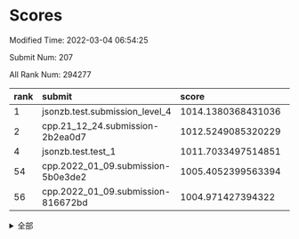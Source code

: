 # Scores

Modified Time: 2022-03-04 06:54:25

Submit Num: 207

All Rank Num: 294277

| rank |               submit               |       score        |       sigma        | pk_num |
| :--- | :--------------------------------- | :----------------- | :----------------- | :----- |
| 1    | jsonzb.test.submission_level_4     | 1014.1380368431036 | 0.8272550305972417 | 5687   |
| 2    | cpp.21_12_24.submission-2b2ea0d7   | 1012.5249085320229 | 0.8013800614672429 | 5687   |
| 4    | jsonzb.test.test_1                 | 1011.7033497514851 | 0.7788824813928258 | 5681   |
| 54   | cpp.2022_01_09.submission-5b0e3de2 | 1005.4052399563394 | 0.7240091150720963 | 5683   |
| 56   | cpp.2022_01_09.submission-816672bd | 1004.971427394322  | 0.7082798749328696 | 5689   |


<details>
<summary>全部</summary>

| rank |                 submit                 |       score        |       sigma        | pk_num |
| :--- | :------------------------------------- | :----------------- | :----------------- | :----- |
| 1    | jsonzb.test.submission_level_4         | 1014.1380368431036 | 0.8272550305972417 | 5687   |
| 2    | cpp.21_12_24.submission-2b2ea0d7       | 1012.5249085320229 | 0.8013800614672429 | 5687   |
| 3    | gobigger.level_3.submission_level_3_38 | 1012.1321343084272 | 0.7541814189158768 | 5687   |
| 4    | jsonzb.test.test_1                     | 1011.7033497514851 | 0.7788824813928258 | 5681   |
| 5    | gobigger.level_3.submission_level_3_49 | 1011.5141927610674 | 0.7717904401231754 | 5682   |
| 6    | gobigger.level_3.submission_level_3_14 | 1011.1813998386905 | 0.7829026576481202 | 5686   |
| 7    | gobigger.level_3.submission_level_3_47 | 1011.1696355529175 | 0.7821610280668267 | 5687   |
| 8    | gobigger.level_3.submission_level_3_27 | 1011.0961670358408 | 0.7719769791622275 | 5691   |
| 9    | gobigger.level_3.submission_level_3_10 | 1011.0412004757557 | 0.7791343822391601 | 5686   |
| 10   | gobigger.level_3.submission_level_3_26 | 1010.9462354813822 | 0.7943280251323694 | 5687   |
| 11   | gobigger.level_3.submission_level_3_35 | 1010.9294965333199 | 0.8088448655062298 | 5687   |
| 12   | gobigger.level_3.submission_level_3_15 | 1010.9067160536871 | 0.7653444562113139 | 5689   |
| 13   | gobigger.level_3.submission_level_3_46 | 1010.8933950255091 | 0.7786423999951783 | 5687   |
| 14   | gobigger.level_3.submission_level_3_3  | 1010.8184047274603 | 0.7583566836372929 | 5685   |
| 15   | gobigger.level_3.submission_level_3_29 | 1010.777224397877  | 0.7804686305061236 | 5690   |
| 16   | gobigger.level_3.submission_level_3_18 | 1010.7003316547232 | 0.7631293995536514 | 5683   |
| 17   | gobigger.level_3.submission_level_3_4  | 1010.6695531182145 | 0.7829406350646694 | 5688   |
| 18   | gobigger.level_3.submission_level_3_31 | 1010.5922032377808 | 0.7787298365719064 | 5688   |
| 19   | gobigger.level_3.submission_level_3_40 | 1010.5734381481794 | 0.7755014332056691 | 5685   |
| 20   | gobigger.level_3.submission_level_3_32 | 1010.5591622260552 | 0.7632805017076121 | 5684   |
| 21   | gobigger.level_3.submission_level_3_0  | 1010.5216680908474 | 0.7489816521494307 | 5685   |
| 22   | gobigger.level_3.submission_level_3_2  | 1010.5211619199619 | 0.7705686323671579 | 5686   |
| 23   | gobigger.level_3.submission_level_3_37 | 1010.321682634281  | 0.7445599924525889 | 5682   |
| 24   | gobigger.level_3.submission_level_3_8  | 1010.2473681137056 | 0.7601735030365778 | 5690   |
| 25   | gobigger.level_3.submission_level_3_7  | 1010.2411698510921 | 0.7799011250820129 | 5689   |
| 26   | gobigger.level_3.submission_level_3_39 | 1010.206555768417  | 0.7504795817529382 | 5687   |
| 27   | gobigger.level_3.submission_level_3_30 | 1010.188014304038  | 0.752184398515154  | 5687   |
| 28   | gobigger.level_3.submission_level_3_20 | 1010.1620144716561 | 0.7472612219021388 | 5690   |
| 29   | gobigger.level_3.submission_level_3_41 | 1010.1375373665193 | 0.7448026655027251 | 5683   |
| 30   | gobigger.level_3.submission_level_3_43 | 1010.1204722363702 | 0.756429328841991  | 5687   |
| 31   | gobigger.level_3.submission_level_3_44 | 1010.0019930706349 | 0.7491165773234185 | 5684   |
| 32   | gobigger.level_3.submission_level_3_21 | 1009.9724089182007 | 0.755444144336996  | 5687   |
| 33   | gobigger.level_3.submission_level_3_13 | 1009.9670214773058 | 0.7627546022461803 | 5686   |
| 34   | gobigger.level_3.submission_level_3_5  | 1009.9146124313472 | 0.7638685959823727 | 5690   |
| 35   | gobigger.level_3.submission_level_3_33 | 1009.8616869024944 | 0.7776834589793139 | 5685   |
| 36   | gobigger.level_3.submission_level_3_1  | 1009.741830612926  | 0.7764711841820704 | 5678   |
| 37   | gobigger.level_3.submission_level_3_42 | 1009.7136090432953 | 0.7497804452373901 | 5685   |
| 38   | gobigger.level_3.submission_level_3_12 | 1009.7093861032271 | 0.7578800068045841 | 5684   |
| 39   | gobigger.level_3.submission_level_3_24 | 1009.7009301270598 | 0.7519528912779494 | 5685   |
| 40   | gobigger.level_3.submission_level_3_28 | 1009.6165736323514 | 0.7552239961462812 | 5685   |
| 41   | gobigger.level_3.submission_level_3_19 | 1009.579662887701  | 0.7544942638404302 | 5686   |
| 42   | gobigger.level_3.submission_level_3_36 | 1009.5777035243174 | 0.7711823018138458 | 5687   |
| 43   | gobigger.level_3.submission_level_3_25 | 1009.4157638299192 | 0.7520701467954799 | 5683   |
| 44   | gobigger.level_3.submission_level_3_45 | 1009.4078585750142 | 0.768255787329005  | 5686   |
| 45   | gobigger.level_3.submission_level_3_16 | 1009.3810904516398 | 0.7491242757291114 | 5691   |
| 46   | gobigger.level_3.submission_level_3_22 | 1009.2535555377568 | 0.7636790996756257 | 5687   |
| 47   | gobigger.level_3.submission_level_3_34 | 1009.183405393705  | 0.7650542774916471 | 5691   |
| 48   | gobigger.level_3.submission_level_3_17 | 1009.1591070212776 | 0.7443917681650192 | 5690   |
| 49   | gobigger.level_3.submission_level_3_11 | 1009.155374315267  | 0.7670616149773062 | 5691   |
| 50   | gobigger.level_3.submission_level_3_6  | 1008.7878660043654 | 0.7285288713817113 | 5688   |
| 51   | gobigger.level_3.submission_level_3_48 | 1008.6115149493063 | 0.752735866309742  | 5683   |
| 52   | gobigger.level_3.submission_level_3_9  | 1007.5658034572194 | 0.7575861655638355 | 5690   |
| 53   | gobigger.level_3.submission_level_3_23 | 1006.691851721497  | 0.7364252248269764 | 5683   |
| 54   | cpp.2022_01_09.submission-5b0e3de2     | 1005.4052399563394 | 0.7240091150720963 | 5683   |
| 55   | gobigger.level_1.submission_level_1_3  | 1005.0509047721828 | 0.7227632205812714 | 5684   |
| 56   | cpp.2022_01_09.submission-816672bd     | 1004.971427394322  | 0.7082798749328696 | 5689   |
| 57   | gobigger.level_1.submission_level_1_38 | 1004.70590893909   | 0.7165913540320619 | 5685   |
| 58   | gobigger.level_1.submission_level_1_24 | 1004.6493990988359 | 0.7152452217990967 | 5685   |
| 59   | gobigger.level_1.submission_level_1_28 | 1004.4802136932854 | 0.7189612057055876 | 5685   |
| 60   | gobigger.level_1.submission_level_1_8  | 1004.2875304811247 | 0.7156846823710227 | 5686   |
| 61   | gobigger.level_1.submission_level_1_16 | 1004.0413966270148 | 0.7262849242063384 | 5687   |
| 62   | gobigger.level_1.submission_level_1_9  | 1003.9480066325843 | 0.722872741727853  | 5684   |
| 63   | gobigger.level_1.submission_level_1_49 | 1003.9102821613085 | 0.7074116970252322 | 5685   |
| 64   | gobigger.level_1.submission_level_1_22 | 1003.90167014453   | 0.7061182716157117 | 5685   |
| 65   | gobigger.level_1.submission_level_1_27 | 1003.8922273792515 | 0.7169343893318961 | 5681   |
| 66   | gobigger.level_1.submission_level_1_21 | 1003.7640546912935 | 0.7218980194564438 | 5690   |
| 67   | gobigger.level_1.submission_level_1_12 | 1003.7262840762188 | 0.726445300795556  | 5687   |
| 68   | gobigger.level_1.submission_level_1_40 | 1003.7172821900691 | 0.7331279992249458 | 5687   |
| 69   | gobigger.level_1.submission_level_1_41 | 1003.6590664022289 | 0.7207557043470073 | 5689   |
| 70   | gobigger.level_1.submission_level_1_19 | 1003.5519748995965 | 0.7071705611688117 | 5688   |
| 71   | gobigger.level_1.submission_level_1_15 | 1003.5227418888323 | 0.7244303364315171 | 5683   |
| 72   | gobigger.level_1.submission_level_1_29 | 1003.5013358696123 | 0.7253641894328915 | 5679   |
| 73   | gobigger.level_1.submission_level_1_47 | 1003.4897087497341 | 0.7163020883907704 | 5684   |
| 74   | gobigger.level_1.submission_level_1_46 | 1003.4833071989856 | 0.7235219829733766 | 5681   |
| 75   | gobigger.level_1.submission_level_1_26 | 1003.4392081309517 | 0.7184318744343956 | 5688   |
| 76   | gobigger.level_1.submission_level_1_18 | 1003.4371691927344 | 0.7125545878503615 | 5689   |
| 77   | gobigger.level_1.submission_level_1_34 | 1003.4225952123645 | 0.7029081721720302 | 5684   |
| 78   | gobigger.level_1.submission_level_1_45 | 1003.4164556582801 | 0.7166372075968114 | 5683   |
| 79   | gobigger.level_1.submission_level_1_43 | 1003.2986193914735 | 0.7264818014717768 | 5689   |
| 80   | gobigger.level_1.submission_level_1_17 | 1003.2507972079886 | 0.7120333401205546 | 5688   |
| 81   | gobigger.level_1.submission_level_1_4  | 1003.2345938524236 | 0.7047420954311133 | 5689   |
| 82   | gobigger.level_1.submission_level_1_39 | 1003.2307435815393 | 0.7124960030205723 | 5688   |
| 83   | gobigger.level_1.submission_level_1_0  | 1003.2110623754908 | 0.7204713219575337 | 5684   |
| 84   | gobigger.level_1.submission_level_1_13 | 1003.1648957809118 | 0.7229212464864578 | 5691   |
| 85   | gobigger.level_1.submission_level_1_11 | 1003.0765877208802 | 0.724752362837176  | 5686   |
| 86   | gobigger.level_1.submission_level_1_37 | 1003.0066123290133 | 0.7151550506205036 | 5686   |
| 87   | gobigger.level_1.submission_level_1_10 | 1002.9725683758007 | 0.7242662977415331 | 5683   |
| 88   | gobigger.level_1.submission_level_1_6  | 1002.940819017103  | 0.7088885925561376 | 5690   |
| 89   | gobigger.level_1.submission_level_1_5  | 1002.8492245580339 | 0.7300258037441746 | 5692   |
| 90   | gobigger.level_1.submission_level_1_20 | 1002.8384129243387 | 0.7298295681967583 | 5693   |
| 91   | gobigger.level_1.submission_level_1_1  | 1002.8017674598902 | 0.7245435385244817 | 5681   |
| 92   | gobigger.level_1.submission_level_1_30 | 1002.6850804440694 | 0.7125433256493183 | 5685   |
| 93   | gobigger.level_1.submission_level_1_44 | 1002.6436730546019 | 0.710121986247463  | 5687   |
| 94   | gobigger.level_1.submission_level_1_42 | 1002.6133967857827 | 0.7178700898729083 | 5688   |
| 95   | gobigger.level_1.submission_level_1_32 | 1002.6020935776891 | 0.7208741416656643 | 5686   |
| 96   | gobigger.level_1.submission_level_1_7  | 1002.5816736630159 | 0.7063661361054698 | 5685   |
| 97   | gobigger.level_1.submission_level_1_23 | 1002.4087225421207 | 0.7092142486395057 | 5687   |
| 98   | gobigger.level_1.submission_level_1_33 | 1002.3456012703729 | 0.7216397323270465 | 5688   |
| 99   | gobigger.level_1.submission_level_1_35 | 1002.3427443918048 | 0.7063205497413095 | 5684   |
| 100  | gobigger.level_1.submission_level_1_48 | 1002.2103208585826 | 0.7021409852320621 | 5688   |
| 101  | gobigger.level_1.submission_level_1_31 | 1002.2082639926327 | 0.7151646547795865 | 5681   |
| 102  | gobigger.level_1.submission_level_1_2  | 1002.1051393041432 | 0.7338756172333983 | 5685   |
| 103  | gobigger.level_1.submission_level_1_14 | 1002.094539505749  | 0.7147085479221642 | 5684   |
| 104  | gobigger.level_1.submission_level_1_36 | 1001.7713013258142 | 0.7012716258417538 | 5684   |
| 105  | gobigger.level_1.submission_level_1_25 | 1001.3922385770958 | 0.7190848688578331 | 5683   |
| 106  | gobigger.random.submission_random_5    | 997.7534349258223  | 0.7014751182007918 | 5689   |
| 107  | gobigger.random.submission_random_37   | 997.4740632120033  | 0.7204236505823773 | 5686   |
| 108  | gobigger.random.submission_random_27   | 997.1156933741711  | 0.7199345045625429 | 5687   |
| 109  | gobigger.random.submission_random_10   | 996.8857931678651  | 0.7121508760418087 | 5690   |
| 110  | gobigger.random.submission_random_4    | 996.8408032557994  | 0.711707276649009  | 5685   |
| 111  | gobigger.random.submission_random_34   | 996.6317088537908  | 0.7160021953820022 | 5687   |
| 112  | gobigger.random.submission_random_45   | 996.5883595159289  | 0.7167743670401261 | 5684   |
| 113  | gobigger.random.submission_random_16   | 996.5571548565916  | 0.7060650005420624 | 5685   |
| 114  | gobigger.random.submission_random_32   | 996.5554056772661  | 0.6922056483179562 | 5688   |
| 115  | gobigger.random.submission_random_33   | 996.5479699875798  | 0.7148389822526319 | 5688   |
| 116  | gobigger.random.submission_random_43   | 996.4561707487779  | 0.7102038799777617 | 5682   |
| 117  | gobigger.random.submission_random_1    | 996.4397018595645  | 0.7135253208215477 | 5689   |
| 118  | gobigger.random.submission_random_9    | 996.4248731567249  | 0.7069046915701428 | 5686   |
| 119  | gobigger.random.submission_random_28   | 996.4215452565629  | 0.7046392594215158 | 5686   |
| 120  | gobigger.random.submission_random_20   | 996.4019187537135  | 0.6980228948788014 | 5683   |
| 121  | gobigger.random.submission_random_36   | 996.3781208926877  | 0.7066314264147991 | 5690   |
| 122  | gobigger.random.submission_random_26   | 996.3518238243819  | 0.7012549543297494 | 5684   |
| 123  | gobigger.random.submission_random_15   | 996.3272459075652  | 0.7230512189230537 | 5687   |
| 124  | gobigger.random.submission_random_47   | 996.3167653936481  | 0.7151848259207948 | 5678   |
| 125  | gobigger.random.submission_random_17   | 996.1432607049743  | 0.701067810723685  | 5688   |
| 126  | gobigger.random.submission_random_14   | 996.1095464454819  | 0.7004049178018941 | 5689   |
| 127  | gobigger.random.submission_random_24   | 996.1069079394856  | 0.7158252874615498 | 5685   |
| 128  | gobigger.random.submission_random_6    | 996.0943625108462  | 0.7058857748528788 | 5684   |
| 129  | gobigger.random.submission_random_19   | 996.0868599460498  | 0.7121100567705938 | 5681   |
| 130  | gobigger.random.submission_random_46   | 996.0642242022242  | 0.6997821126206427 | 5682   |
| 131  | gobigger.random.submission_random_35   | 996.0516315210574  | 0.7051733513704636 | 5684   |
| 132  | gobigger.random.submission_random_38   | 995.9973988063686  | 0.7219039258479424 | 5683   |
| 133  | gobigger.random.submission_random_21   | 995.9931005969386  | 0.7123468639626893 | 5686   |
| 134  | gobigger.random.submission_random_8    | 995.924962885653   | 0.7117805059231884 | 5688   |
| 135  | gobigger.random.submission_random_39   | 995.9155943372832  | 0.7070094390548763 | 5688   |
| 136  | gobigger.random.submission_random_25   | 995.8930543212791  | 0.7137292220306674 | 5691   |
| 137  | gobigger.random.submission_random_18   | 995.8272757332338  | 0.7000555380567768 | 5682   |
| 138  | gobigger.random.submission_random_40   | 995.8245673230507  | 0.7110674105429184 | 5687   |
| 139  | gobigger.random.submission_random_7    | 995.7723317073661  | 0.7141647422532809 | 5687   |
| 140  | gobigger.random.submission_random_48   | 995.7577123182218  | 0.7149903262935707 | 5686   |
| 141  | gobigger.random.submission_random_41   | 995.6310872232984  | 0.7046333137647508 | 5690   |
| 142  | gobigger.random.submission_random_13   | 995.6001667183089  | 0.7209483188007964 | 5690   |
| 143  | gobigger.random.submission_random_44   | 995.5670279629454  | 0.7286414969613734 | 5687   |
| 144  | gobigger.random.submission_random_30   | 995.4751893153212  | 0.7145766055412459 | 5683   |
| 145  | gobigger.random.submission_random_11   | 995.4547852457902  | 0.704402367356325  | 5685   |
| 146  | gobigger.random.submission_random_31   | 995.4169698959005  | 0.7131914443163697 | 5692   |
| 147  | gobigger.random.submission_random_49   | 995.2756166255265  | 0.7060121202559567 | 5682   |
| 148  | gobigger.random.submission_random_22   | 995.2209822874651  | 0.7189680766324642 | 5688   |
| 149  | gobigger.random.submission_random_42   | 995.2185828204055  | 0.7180917150020125 | 5691   |
| 150  | gobigger.random.submission_random_23   | 995.1125063502644  | 0.7146976419055024 | 5688   |
| 151  | gobigger.random.submission_random_12   | 995.1029359643665  | 0.7114969893413388 | 5684   |
| 152  | gobigger.random.submission_random_3    | 994.8418627013161  | 0.7266580496702506 | 5689   |
| 153  | gobigger.random.submission_random_0    | 994.7345757858246  | 0.7281633821012302 | 5691   |
| 154  | gobigger.random.submission_random_29   | 994.3209502658494  | 0.712242210870317  | 5687   |
| 155  | gobigger.random.submission_random_2    | 994.2903899164611  | 0.7276672374696174 | 5689   |
| 156  | gobigger.level_2.submission_level_2_19 | 993.7958824648466  | 0.740439051776244  | 5692   |
| 157  | gobigger.level_2.submission_level_2_28 | 993.5288488899196  | 0.7328242844645287 | 5687   |
| 158  | gobigger.level_2.submission_level_2_39 | 993.3757121028156  | 0.7458992675354668 | 5687   |
| 159  | gobigger.level_2.submission_level_2_21 | 993.3547941858343  | 0.7342057630889979 | 5688   |
| 160  | gobigger.level_2.submission_level_2_31 | 993.336862132985   | 0.712236636150894  | 5688   |
| 161  | gobigger.level_2.submission_level_2_35 | 993.2381728976496  | 0.7283706772485008 | 5688   |
| 162  | gobigger.level_2.submission_level_2_48 | 993.159089297907   | 0.7291758221475673 | 5689   |
| 163  | gobigger.level_2.submission_level_2_11 | 993.1238294746344  | 0.7489029037936584 | 5692   |
| 164  | gobigger.level_2.submission_level_2_47 | 992.9332381138162  | 0.7466556950722663 | 5689   |
| 165  | gobigger.level_2.submission_level_2_29 | 992.9215260988018  | 0.730863231373877  | 5689   |
| 166  | gobigger.level_2.submission_level_2_34 | 992.90753315709    | 0.7520761145647897 | 5690   |
| 167  | gobigger.level_2.submission_level_2_0  | 992.8210734108666  | 0.7416205216723855 | 5690   |
| 168  | gobigger.level_2.submission_level_2_17 | 992.8024302770651  | 0.727387333389091  | 5688   |
| 169  | gobigger.level_2.submission_level_2_37 | 992.7962395000178  | 0.738367679047462  | 5684   |
| 170  | gobigger.level_2.submission_level_2_13 | 992.6713608448557  | 0.7355349127894125 | 5691   |
| 171  | gobigger.level_2.submission_level_2_20 | 992.6580059558887  | 0.751369626905807  | 5688   |
| 172  | gobigger.level_2.submission_level_2_22 | 992.6102752417911  | 0.7487037303661341 | 5683   |
| 173  | gobigger.level_2.submission_level_2_15 | 992.5098785041092  | 0.7488430803606899 | 5687   |
| 174  | gobigger.level_2.submission_level_2_45 | 992.4972331807301  | 0.7406423217756846 | 5686   |
| 175  | gobigger.level_2.submission_level_2_1  | 992.4522502089504  | 0.7322653585081389 | 5686   |
| 176  | gobigger.level_2.submission_level_2_33 | 992.4485357876972  | 0.7484565896407878 | 5687   |
| 177  | gobigger.level_2.submission_level_2_40 | 992.3201078592024  | 0.740798738919634  | 5686   |
| 178  | gobigger.level_2.submission_level_2_18 | 992.2725634318138  | 0.7364750391654754 | 5689   |
| 179  | gobigger.level_2.submission_level_2_27 | 992.2628252292865  | 0.7314095925244746 | 5681   |
| 180  | gobigger.level_2.submission_level_2_24 | 992.2050551628594  | 0.7427907879795624 | 5690   |
| 181  | gobigger.level_2.submission_level_2_7  | 992.1454908386621  | 0.7717474805013693 | 5685   |
| 182  | gobigger.level_2.submission_level_2_23 | 992.121180167437   | 0.7365098889833009 | 5689   |
| 183  | gobigger.level_2.submission_level_2_38 | 992.1136644879817  | 0.7415828078164861 | 5684   |
| 184  | gobigger.level_2.submission_level_2_32 | 992.0266465440424  | 0.7574183288184232 | 5689   |
| 185  | gobigger.level_2.submission_level_2_12 | 992.0124209742488  | 0.7536930522551798 | 5689   |
| 186  | gobigger.level_2.submission_level_2_36 | 991.8288310952348  | 0.7527035722937494 | 5685   |
| 187  | gobigger.level_2.submission_level_2_14 | 991.796375228253   | 0.7438694327958824 | 5689   |
| 188  | gobigger.level_2.submission_level_2_44 | 991.7828785340939  | 0.7587871144395225 | 5688   |
| 189  | gobigger.level_2.submission_level_2_2  | 991.6186152737474  | 0.7419192193366432 | 5684   |
| 190  | gobigger.level_2.submission_level_2_41 | 991.5490472105008  | 0.7384268349445866 | 5690   |
| 191  | gobigger.level_2.submission_level_2_42 | 991.3101619985155  | 0.734058224733073  | 5689   |
| 192  | gobigger.level_2.submission_level_2_46 | 991.202540635495   | 0.7541617370779546 | 5688   |
| 193  | gobigger.level_2.submission_level_2_49 | 991.1267386949849  | 0.769745572106247  | 5687   |
| 194  | gobigger.level_2.submission_level_2_25 | 991.1171636612994  | 0.753302835573251  | 5689   |
| 195  | gobigger.level_2.submission_level_2_3  | 991.0788103394224  | 0.7642406060308348 | 5679   |
| 196  | gobigger.level_2.submission_level_2_43 | 990.9890180624353  | 0.7483427816137025 | 5686   |
| 197  | gobigger.level_2.submission_level_2_16 | 990.8311308906875  | 0.7753409346979873 | 5684   |
| 198  | gobigger.level_2.submission_level_2_6  | 990.7083210933881  | 0.7474615472546312 | 5682   |
| 199  | gobigger.level_2.submission_level_2_4  | 990.7072144010879  | 0.7451721753755732 | 5688   |
| 200  | gobigger.level_2.submission_level_2_9  | 990.5793556938252  | 0.789137133617081  | 5682   |
| 201  | gobigger.level_2.submission_level_2_30 | 990.4456263732275  | 0.7646226048598691 | 5688   |
| 202  | gobigger.level_2.submission_level_2_5  | 990.385315260756   | 0.765620984786407  | 5684   |
| 203  | gobigger.level_2.submission_level_2_26 | 990.2863275747548  | 0.7693539454691498 | 5687   |
| 204  | gobigger.level_2.submission_level_2_8  | 990.0736106759105  | 0.7489035597891425 | 5694   |
| 205  | gobigger.level_2.submission_level_2_10 | 989.7981161213565  | 0.7665675963835104 | 5691   |
| 206  | gobigger.none.submission_none_0        | 978.9430654723727  | 1.2221428701489483 | 5692   |
| 207  | gobigger.none.submission_none_1        | 975.5983355730727  | 1.5374001125558883 | 5689   |

</details>